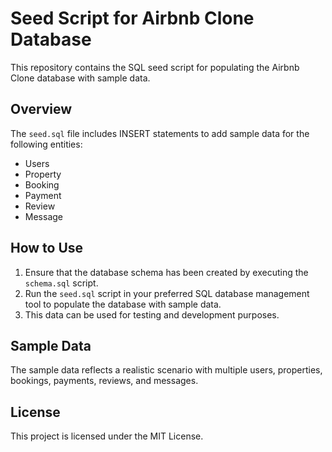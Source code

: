 # Seed Script for Airbnb Clone Database

This repository contains the SQL seed script for populating the Airbnb Clone database with sample data.

## Overview

The `seed.sql` file includes INSERT statements to add sample data for the following entities:
- Users
- Property
- Booking
- Payment
- Review
- Message

## How to Use

1. Ensure that the database schema has been created by executing the `schema.sql` script.
2. Run the `seed.sql` script in your preferred SQL database management tool to populate the database with sample data.
3. This data can be used for testing and development purposes.

## Sample Data

The sample data reflects a realistic scenario with multiple users, properties, bookings, payments, reviews, and messages.

## License

This project is licensed under the MIT License.
